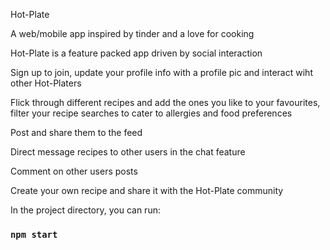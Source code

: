 Hot-Plate

A web/mobile app inspired by tinder and a love for cooking

Hot-Plate is a feature packed app driven by social interaction

Sign up to join, update your profile info with a profile pic and interact wiht other Hot-Platers

Flick through different recipes and add the ones you like to your favourites, filter your recipe searches to cater to allergies and food preferences 

Post and share them to the feed

Direct message recipes to other users in the chat feature

Comment on other users posts

Create your own recipe and share it with the Hot-Plate community


In the project directory, you can run:

### `npm start`

